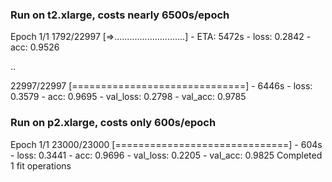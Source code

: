 ### Run on t2.xlarge, costs nearly 6500s/epoch

Epoch 1/1
 1792/22997 [=>............................] - ETA: 5472s - loss: 0.2842 - acc: 0.9526

..

22997/22997 [==============================] - 6446s - loss: 0.3579 - acc: 0.9695 - val_loss: 0.2798 - val_acc: 0.9785
 
### Run on p2.xlarge, costs only 600s/epoch
Epoch 1/1
23000/23000 [==============================] - 604s - loss: 0.3441 - acc: 0.9696 - val_loss: 0.2205 - val_acc: 0.9825
Completed 1 fit operations
